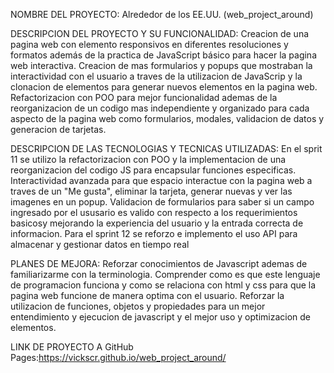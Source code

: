 NOMBRE DEL PROYECTO: Alrededor de los EE.UU. (web_project_around)

DESCRIPCION DEL PROYECTO Y SU FUNCIONALIDAD:
Creacion de una pagina web con elemento responsivos en diferentes resoluciones y formatos además de la practica de JavaScript básico para hacer la pagina web interactiva.
Creacion de mas formularios y popups que mostraban la interactividad con el usuario a traves de la utilizacion de JavaScrip y la clonacion de elementos para generar nuevos elementos en la pagina web.
Refactorizacion con POO para mejor funcionalidad ademas de la reorganizacion de un codigo mas independiente y organizado para cada aspecto de la pagina web como formularios, modales, validacion de datos y generacion de tarjetas.

DESCRIPCION DE LAS TECNOLOGIAS Y TECNICAS UTILIZADAS:
En el sprit 11 se utilizo la refactorizacion con POO y la implementacion de una reorganizacion del codigo JS para encapsular funciones especificas.
Interactividad avanzada para que espacio interactue con la pagina web a traves de un "Me gusta", eliminar la tarjeta, generar nuevas y ver las imagenes en un popup.
Validacion de formularios para saber si un campo ingresado por el ususario es valido con respecto a los requerimientos basicosy mejorando la experiencia del usuario y la entrada correcta de informacion.
Para el sprint 12 se reforzo e implemento el uso API para almacenar y gestionar datos en tiempo real

PLANES DE MEJORA: Reforzar conocimientos de Javascript ademas de familiarizarme con la terminologia. Comprender como es que este lenguaje de programacion funciona y como se relaciona con html y css para que la pagina web funcione de manera optima con el usuario.
Reforzar la utilizacion de funciones, objetos y propiedades para un mejor entendimiento y ejecucion de javascript y el mejor uso y optimizacion de elementos.

LINK DE PROYECTO A GitHub Pages:https://vickscr.github.io/web_project_around/
